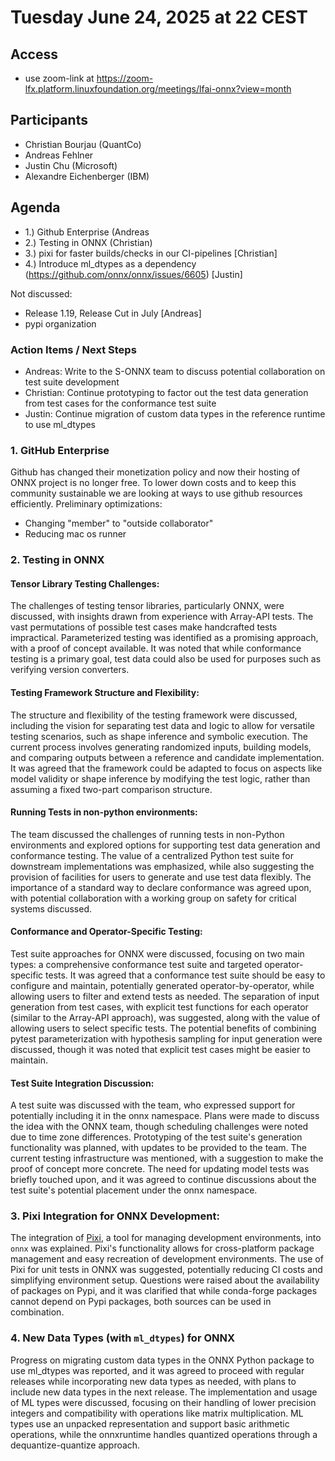 # Tuesday June 24, 2025 at 22 CEST

## Access
* use zoom-link at https://zoom-lfx.platform.linuxfoundation.org/meetings/lfai-onnx?view=month

## Participants
* Christian Bourjau (QuantCo)
* Andreas Fehlner
* Justin Chu (Microsoft)
* Alexandre Eichenberger (IBM)



## Agenda
* 1.) Github Enterprise (Andreas
* 2.) Testing in ONNX (Christian)
* 3.) pixi for faster builds/checks in our CI-pipelines [Christian]
* 4.) Introduce ml_dtypes as a dependency (https://github.com/onnx/onnx/issues/6605) [Justin]

Not discussed:
* Release 1.19, Release Cut in July [Andreas]
* pypi organization

### Action Items / Next Steps ###
* Andreas: Write to the S-ONNX team to discuss potential collaboration on test suite development
* Christian: Continue prototyping to factor out the test data generation from test cases for the conformance test suite
* Justin: Continue migration of custom data types in the reference runtime to use ml_dtypes

### 1. GitHub Enterprise
Github has changed their monetization policy and now their hosting of ONNX project is no longer free. To lower down costs and to keep this community sustainable we are looking at ways to use github resources efficiently.
Preliminary optimizations:
* Changing "member" to "outside collaborator"
* Reducing mac os runner

### 2. Testing in ONNX ###

#### Tensor Library Testing Challenges: ####
The challenges of testing tensor libraries, particularly ONNX, were discussed, with insights drawn from experience with Array-API tests. The vast permutations of possible test cases make handcrafted tests impractical. Parameterized testing was identified as a promising approach, with a proof of concept available. It was noted that while conformance testing is a primary goal, test data could also be used for purposes such as verifying version converters.

#### Testing Framework Structure and Flexibility: ####
The structure and flexibility of the testing framework were discussed, including the vision for separating test data and logic to allow for versatile testing scenarios, such as shape inference and symbolic execution. The current process involves generating randomized inputs, building models, and comparing outputs between a reference and candidate implementation. It was agreed that the framework could be adapted to focus on aspects like model validity or shape inference by modifying the test logic, rather than assuming a fixed two-part comparison structure.

#### Running Tests in non-python environments: ####
The team discussed the challenges of running tests in non-Python environments and explored options for supporting test data generation and conformance testing. The value of a centralized Python test suite for downstream implementations was emphasized, while also suggesting the provision of facilities for users to generate and use test data flexibly. The importance of a standard way to declare conformance was agreed upon, with potential collaboration with a working group on safety for critical systems discussed.

#### Conformance and Operator-Specific Testing: ####
Test suite approaches for ONNX were discussed, focusing on two main types: a comprehensive conformance test suite and targeted operator-specific tests. It was agreed that a conformance test suite should be easy to configure and maintain, potentially generated operator-by-operator, while allowing users to filter and extend tests as needed. The separation of input generation from test cases, with explicit test functions for each operator (similar to the Array-API approach), was suggested, along with the value of allowing users to select specific tests. The potential benefits of combining pytest parameterization with hypothesis sampling for input generation were discussed, though it was noted that explicit test cases might be easier to maintain.

#### Test Suite Integration Discussion: ####
A test suite was discussed with the team, who expressed support for potentially including it in the onnx namespace. Plans were made to discuss the idea with the ONNX team, though scheduling challenges were noted due to time zone differences. Prototyping of the test suite's generation functionality was planned, with updates to be provided to the team. The current testing infrastructure was mentioned, with a suggestion to make the proof of concept more concrete. The need for updating model tests was briefly touched upon, and it was agreed to continue discussions about the test suite's potential placement under the onnx namespace.

### 3. Pixi Integration for ONNX Development: ###
The integration of [Pixi](https://pixi.sh/latest/), a tool for managing development environments, into `onnx` was explained. Pixi's functionality allows for cross-platform package management and easy recreation of development environments. The use of Pixi for unit tests in ONNX was suggested, potentially reducing CI costs and simplifying environment setup. Questions were raised about the availability of packages on Pypi, and it was clarified that while conda-forge packages cannot depend on Pypi packages, both sources can be used in combination. 

### 4. New Data Types (with `ml_dtypes`) for ONNX ###
Progress on migrating custom data types in the ONNX Python package to use ml_dtypes was reported, and it was agreed to proceed with regular releases while incorporating new data types as needed, with plans to include new data types in the next release. The implementation and usage of ML types were discussed, focusing on their handling of lower precision integers and compatibility with operations like matrix multiplication. ML types use an unpacked representation and support basic arithmetic operations, while the onnxruntime handles quantized operations through a dequantize-quantize approach.

